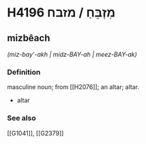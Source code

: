 # H4196 מִזְבֵּחַ / מזבח

## mizbêach

_(miz-bay'-akh | midz-BAY-ah | meez-BAY-ak)_

### Definition

masculine noun; from [[H2076]]; an altar; altar.

- altar
### See also

[[G1041]], [[G2379]]

